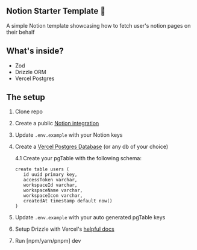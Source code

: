 ## Notion Starter Template 📝

A simple Notion template showcasing how to fetch user's notion pages on their behalf

## What's inside?

- Zod
- Drizzle ORM
- Vercel Postgres

## The setup

1. Clone repo
2. Create a public [Notion integration](https://www.notion.so/help/create-integrations-with-the-notion-api#create-an-internal-integration)
3. Update `.env.example` with your Notion keys
4. Create a [Vercel Postgres Database](https://vercel.com/docs/storage/vercel-postgres/quickstart) (or any db of your choice)

   4.1 Create your pgTable with the following schema:
   ```postgres
   create table users (
      id uuid primary key,
      accessToken varchar,
      workspaceId varchar,
      workspaceName varchar,
      workspaceIcon varchar,
      createdAt timestamp default now()
   )
   ```
5. Update `.env.example` with your auto generated pgTable keys
6. Setup Drizzle with Vercel's [helpful docs](https://vercel.com/docs/storage/vercel-postgres/using-an-orm#drizzle)
7. Run [npm/yarn/pnpm] dev
